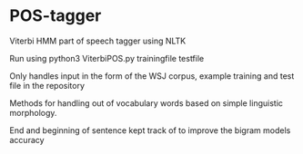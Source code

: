 # POS-tagger
Viterbi HMM part of speech tagger using NLTK

Run using python3 ViterbiPOS.py trainingfile testfile

Only handles input in the form of the WSJ corpus, example training and test file in the repository

Methods for handling out of vocabulary words based on simple linguistic morphology.

End and beginning of sentence kept track of to improve the bigram models accuracy

